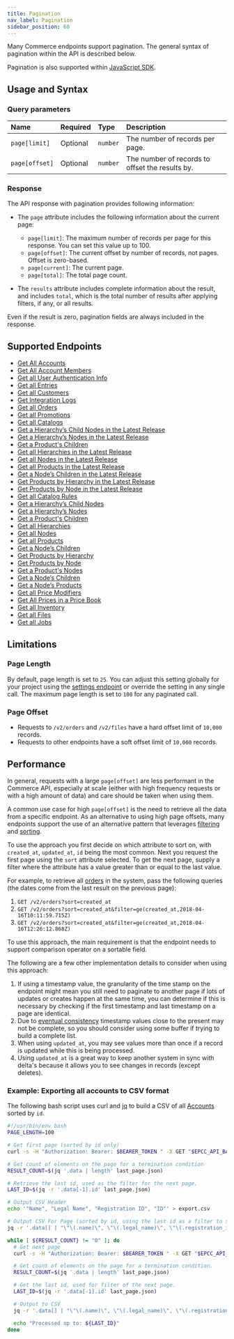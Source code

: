 ```yaml
---
title: Pagination
nav_label: Pagination
sidebar_position: 60
---
```


Many Commerce endpoints support pagination.  The general syntax of pagination within the API is described below.

Pagination is also supported within [JavaScript SDK](/docs/developer-tools).

## Usage and Syntax

### Query parameters

| Name           | Required | Type     | Description                           |
|:---------------|:---------|:---------|:--------------------------------------|
| `page[limit]` | Optional | `number` | The number of records per page. |
| `page[offset]` | Optional | `number` | The number of records to offset the results by. |


### Response
The API response with pagination provides following information:

- The `page` attribute includes the following information about the current page:

    - `page[limit]`: The maximum number of records per page for this response. You can set this value up to 100.
    - `page[offset]`: The current offset by number of records, not pages. Offset is zero-based.
    - `page[current]`: The current page.
    - `page[total]`: The total page count.

- The `results` attribute includes complete information about the result, and includes `total`, which is the total number of results after applying filters, if any, or all results.

Even if the result is zero, pagination fields are always included in the response. 

## Supported Endpoints

* [Get All Accounts](/docs/api/accounts/get-v-2-accounts)
* [Get All Account Members](/docs/api/accounts/get-v-2-account-members)
* [Get all User Authentication Info](/docs/authentication/single-sign-on/user-authentication-info-api/get-all-user-authentication-info)
* [Get all Entries](/docs/api/flows/get-all-entries)
* [Get all Customers](/docs/customer-management/customer-management-api/get-all-customers)
* [Get Integration Logs](/docs/api/integrations/list-integration-logs)
* [Get all Orders](/docs/api/carts/get-customer-orders)
* [Get all Promotions](/docs/api/promotions/get-all-promotions)
* [Get all Catalogs](/docs/pxm/catalogs/catalog-configuration/get-all-catalogs)
* [Get a Hierarchyʼs Child Nodes in the Latest Release](/docs/pxm/catalogs/catalog-latest-release/get-a-hierarchys-children-in-a-release)
* [Get a Hierarchyʼs Nodes in the Latest Release](/docs/pxm/catalogs/catalog-latest-release/get-a-hierarchys-nodes-in-a-release)
* [Get a Product's Children](/docs/pxm/catalogs/catalog-latest-release/get-all-child-products)
* [Get all Hierarchies in the Latest Release](/docs/pxm/catalogs/catalog-latest-release/get-all-hierarchies-in-a-release)
* [Get all Nodes in the Latest Release](/docs/pxm/catalogs/catalog-latest-release/get-all-nodes-in-a-release)
* [Get all Products in the Latest Release](/docs/pxm/catalogs/catalog-latest-release/get-all-products-in-a-release)
* [Get a Nodeʼs Children in the Latest Release](/docs/pxm/catalogs/catalog-latest-release/get-node-children-in-a-release)
* [Get Products by Hierarchy in the Latest Release](/docs/pxm/catalogs/catalog-latest-release/get-products-by-hierarchy-in-a-release)
* [Get Products by Node in the Latest Release](/docs/pxm/catalogs/catalog-latest-release/get-products-by-node-in-a-release)
* [Get all Catalog Rules](/docs/api/pxm/catalog/get-rules)
* [Get a Hierarchyʼs Child Nodes](/docs/pxm/catalogs/shopper-catalog/get-a-hierarchys-children)
* [Get a Hierarchyʼs Nodes](/docs/pxm/catalogs/shopper-catalog/get-a-hierarchys-nodes)
* [Get a Product's Children](/docs/pxm/catalogs/shopper-catalog/get-all-child-products-shopper)
* [Get all Hierarchies](/docs/pxm/catalogs/shopper-catalog/get-all-hierarchies)
* [Get all Nodes](/docs/pxm/catalogs/shopper-catalog/get-all-nodes)
* [Get all Products](/docs/pxm/catalogs/shopper-catalog/get-all-products)
* [Get a Nodeʼs Children](/docs/pxm/catalogs/shopper-catalog/get-node-children)
* [Get Products by Hierarchy](/docs/pxm/catalogs/shopper-catalog/get-products-by-hierarchy)
* [Get Products by Node](/docs/pxm/catalogs/shopper-catalog/get-products-by-node)
* [Get a Product's Nodes](/docs/api/pxm/products/get-products-nodes)
* [Get a Nodeʼs Children](/docs/api/pxm/products/get-all-node-children)
* [Get a Nodeʼs Products](/docs/api/pxm/products/get-node-products)
* [Get all Price Modifiers](/docs/api/pxm/pricebooks/get-price-modifiers)
* [Get All Prices in a Price Book](/docs/api/pxm/pricebooks/get-product-prices)
* [Get all Inventory](/docs/api/pxm/inventory/get-stock-for-all-products)
* [Get all Files](/docs/api/pxm/files/get-all-files)
* [Get all Jobs](/docs/api/pxm/products/get-all-jobs)

## Limitations

### Page Length

By default, page length is set to `25`. You can adjust this setting globally for your project using the [settings endpoint](/docs/api/settings/settings-introduction) or override the setting in any single call. The maximum page length is set to `100` for any paginated call.


### Page Offset 
- Requests to `/v2/orders` and `/v2/files` have a hard offset limit of `10,000` records.
- Requests to other endpoints have a soft offset limit of `10,000` records.

## Performance

In general, requests with a large `page[offset]` are less performant in the Commerce API, especially at scale (either with high
frequency requests or with a high amount of data) and care should be taken when using them.

A common use case for high `page[offset]` is the need to retrieve all the data from a specific endpoint. As an alternative to using high page offsets, many endpoints support the use of an alternative pattern that leverages [filtering](/guides/Getting-Started/filtering) and [sorting](/guides/Getting-Started/sorting). 
 
To use the approach you first decide on which attribute to sort on, with `created_at`, `updated_at`, `id` being the most common. Next you request the first page using the `sort` attribute selected. To get the next page, supply a filter where the attribute has a value greater than or equal to the last value.

For example, to retrieve all [orders](/docs/api/carts/get-customer-orders) in the system, pass the following queries (the dates come from the last result on the previous page):

1. `GET /v2/orders?sort=created_at`
2. `GET /v2/orders?sort=created_at&filter=ge(created_at,2018-04-16T10:11:59.715Z)` 
3. `GET /v2/orders?sort=created_at&filter=ge(created_at,2018-04-16T12:26:12.868Z)`

To use this approach, the main requirement is that the endpoint needs to support comparison operator on a sortable field.

The following are a few other implementation details to consider when using this approach:
1. If using a timestamp value, the granularity of the time stamp on the endpoint might mean you still need to paginate to another page if lots of updates or creates happen at the same time, you can determine if this is necessary by checking if the first timestamp and last timestamp on a page are identical.
2. Due to [eventual consistency](/guides/Getting-Started/eventual-consistency) timestamp values close to the present may not be complete, so you should consider using some buffer if trying to build a complete list.
3. When using `updated_at`, you may see values more than once if a record is updated while this is being processed.
4. Using `updated_at` is a great way to keep another system in sync with delta's because it allows you to see changes in records (except deletes).

### Example: Exporting all accounts to CSV format

The following bash script uses curl and [jq](https://jqlang.github.io/jq/) to build a CSV of all [Accounts](/docs/api/accounts/account-management-introduction) sorted by `id`.

```bash
#!/usr/bin/env bash
PAGE_LENGTH=100

# Get first page (sorted by id only)
curl -s -H "Authorization: Bearer: $BEARER_TOKEN " -X GET "$EPCC_API_BASE_URL/v2/accounts?sort=id&page%5Blimit%5D=${PAGE_LENGTH}" > last_page.json

# Get count of elements on the page for a termination condition
RESULT_COUNT=$(jq '.data | length' last_page.json)

# Retrieve the last id, used as the filter for the next page.
LAST_ID=$(jq -r '.data[-1].id' last_page.json)

# Output CSV Header
echo '"Name", "Legal Name", "Registration ID", "ID"' > export.csv

# Output CSV For Page (sorted by id, using the last id as a filter to start the next page)
jq -r '.data[] | "\"\(.name)\", \"\(.legal_name)\", \"\(.registration_id)\", \"\(.id)\", "' last_page.json >> export.csv

while [ ${RESULT_COUNT} != "0" ]; do
  # Get next page
  curl -s -H "Authorization: Bearer: $BEARER_TOKEN " -X GET "$EPCC_API_BASE_URL/v2/accounts?sort=id&page%5Blimit%5D=${PAGE_LENGTH}&filter=gt(id,${LAST_ID})" > last_page.json

  # Get count of elements on the page for a termination condition.
  RESULT_COUNT=$(jq '.data | length' last_page.json)

  # Get the last id, used for filter of the next page.
  LAST_ID=$(jq -r '.data[-1].id' last_page.json)

  # Output to CSV
  jq -r '.data[] | "\"\(.name)\", \"\(.legal_name)\", \"\(.registration_id)\", \"\(.id)\", "' last_page.json >> export.csv

  echo "Processed up to: ${LAST_ID}"
done
```
